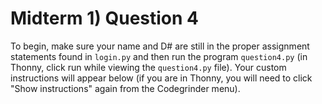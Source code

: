 # Midterm 1) Question 4

To begin, make sure your name and D# are still in the proper assignment
statements found in `login.py` and then run the program `question4.py` (in
Thonny, click run while viewing the `question4.py` file). Your custom
instructions will appear below (if you are in Thonny, you will need to click
"Show instructions" again from the Codegrinder menu).

